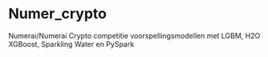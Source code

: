# Numer_crypto
Numerai/Numerai Crypto competitie voorspellingsmodellen met LGBM, H2O XGBoost, Sparkling Water en PySpark

